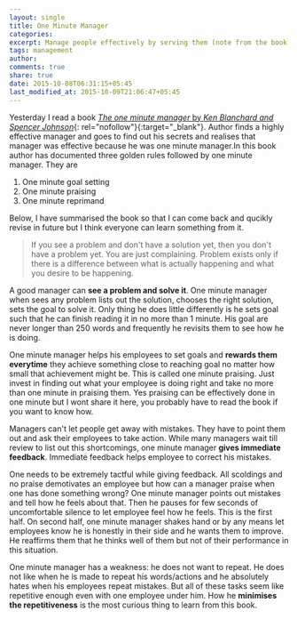 ```yaml
---
layout: single
title: One Minute Manager
categories:
excerpt: Manage people effectively by serving them (note from the book "one minute manager").
tags: management
author:
comments: true
share: true
date: 2015-10-08T06:31:15+05:45
last_modified_at: 2015-10-09T21:06:47+05:45
---
```


Yesterday I read a book [*The one minute manager* by *Ken Blanchard and Spencer Johnson*](http://amzn.to/1LzKKEv){: rel="nofollow"}{:target="_blank"}. Author finds a highly effective manager and goes to find out his secrets and realises that manager was effective because he was one minute manager.In this book author has documented three golden rules followed by one minute manager. They are

1. One minute goal setting
2. One minute praising
3. One minute reprimand

Below, I have summarised the book so that I can come back and qucikly revise in future but I think everyone can learn something from it.

>If you see a problem and don't have a solution yet, then you don't have a problem yet. You are just complaining. Problem exists only if there is a difference between what is actually happening and what you desire to be happening.

A good manager can **see a problem and solve it**. One minute manager when sees any problem lists out the solution, chooses the right solution, sets the goal to solve it. Only thing he does little differently is he sets goal such that he can finish reading it in no more than 1 minute. His goal are never longer than 250 words and frequently he revisits them to see how he is doing.

One minute manager helps his employees to set goals and **rewards them everytime** they achieve something close to reaching goal no matter how small that achievement might be. This is called one minute praising. Just invest in finding out what your employee is doing right and take no more than one minute in praising them. Yes praising can be effectively done in one minute but I wont share it here, you probably have to read the book if you want to know how.

Managers can't let people get away with mistakes. They have to point them out and ask their employees to take action. While many managers wait till review to list out this shortcomings, one minute manager **gives immediate feedback**. Immediate feedback helps employee to correct his mistakes.

One needs to be extremely tactful while giving feedback. All scoldings and no praise demotivates an employee but how can a manager praise when one has done something wrong? One minute manager points out mistakes and tell how he feels about that. Then he pauses for few seconds of uncomfortable silence to let employee feel how he feels. This is the first half. On second half, one minute manager shakes hand or by any means let employees know he is honestly in their side and he wants them to improve. He reaffirms them that he thinks well of them but not of their performance in this situation.

One minute manager has a weakness: he does not want to repeat. He does not like when he is made to repeat his words/actions and he absolutely hates when his employees repeat mistakes. But all of these tasks seem like repetitive enough even with one employee under him. How he **minimises the repetitiveness** is the most curious thing to learn from this book.
